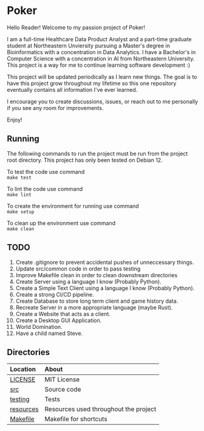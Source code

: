 # Poker
Hello Reader! Welcome to my passion project of Poker! 

I am a full-time Healthcare Data Product Analyst and a part-time graduate 
student at Northeastern Unviersity pursuing a Master's degree in Bioinformatics 
with a concentration in Data Analytics. I have a Bachelor's in Computer Science 
with a concentration in AI from Northeastern University. This project is a way 
for me to continue learning software development :)

This project will be updated periodically as I learn new things. The goal is 
to have this project grow throughout my lifetime so this one repository 
eventually contains all information I've ever learned.

I encourage you to create discussions, issues, or reach out to me personally
 if you see any room for improvements.

Enjoy!

## Running

The following commands to run the project must be run from the project root 
directory. This project has only been tested on Debian 12.

To test the code use command\
`make test`

To lint the code use command\
`make lint`

To create the environment for running use command\
`make setup`

To clean up the environment use command\
`make clean`

## TODO
1. Create .gitignore to prevent accidental pushes of unneccessary things.
2. Update src/common code in order to pass testing
3. Improve Makefile clean in order to clean downstream directories
4. Create Server using a language I know (Probably Python).
5. Create a Simple Text Client using a language I know (Probably Python).
6. Create a strong CI/CD pipeline.
7. Create Database to store long term client and game history data. 
8. Recreate Server in a more appropriate language (maybe Rust).
9. Create a Website that acts as a client.
10. Create a Desktop GUI Application.
11. World Domination.
12. Have a child named Steve.

## Directories

|   Location     |   About   |
|   :---         |   :---     |
|   [LICENSE](./LICENSE) | MIT License
|   [src](./src/README.md) | Source code
|   [testing](./testing/README.md) | Tests
|   [resources](./resources/README.md) | Resources used throughout the project
|   [Makefile](./Makefile) | Makefile for shortcuts
